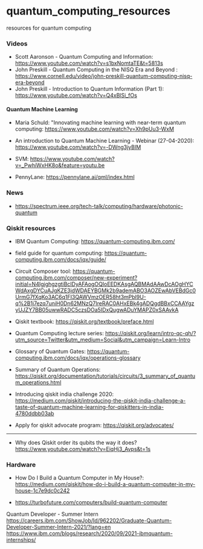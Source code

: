 # quantum_computing_resources
resources for quantum computing

### Videos
* Scott Aaronson - Quantum Computing and Information: https://www.youtube.com/watch?v=s1bxNomtaTE&t=5813s
* John Preskill - Quantum Computing in the NISQ Era and Beyond : https://www.cornell.edu/video/john-preskill-quantum-computing-nisq-era-beyond
* John Preskill - Introduction to Quantum Information (Part 1): https://www.youtube.com/watch?v=Q4xBlSi_fOs

#### Quantum Machine Learning
* Maria Schuld: "Innovating machine learning with near-term quantum computing: https://www.youtube.com/watch?v=Xh9pUu3-WxM
* An introduction to Quantum Machine Learning - Webinar (27-04-2020): https://www.youtube.com/watch?v=-DWng3jyBIM

* SVM: https://www.youtube.com/watch?v=_PwhiWxHK8o&feature=youtu.be

* PennyLane: https://pennylane.ai/qml/index.html

### News
* https://spectrum.ieee.org/tech-talk/computing/hardware/photonic-quantum

### Qiskit resources

* IBM Quantum Computing: https://quantum-computing.ibm.com/

* field guide for quantum computing: https://quantum-computing.ibm.com/docs/iqx/guide/

* Circuit Composer tool: https://quantum-computing.ibm.com/composer/new-experiment?initial=N4IgjghgzgtiBcIDyAFAogOQIoEEDKAsgAQBMAdAAwDcAOgHYCWdAxgDYCuAJgKZE3jdWDAEYBGMk2b9ademABO3AOZEwAbVEBdGc0UrmG7fXqKo3AC6q1FI3QAWVmzOER58ht3mPbl9U-q%2B1j7ezq7uniH0Dn62MNzQ7IreRAC0AHxEBk4gADQgdBBxCCAAYgzyUJZY7BB05uwwRADC5czsDOa5IDxQugwADuYMAPZ0xSAAvkA

* Qiskit textbook: https://qiskit.org/textbook/preface.html

* Quantum Computing lecture series: https://qiskit.org/learn/intro-qc-qh/?utm_source=Twitter&utm_medium=Social&utm_campaign=Learn-Intro

* Glossary of Quantum Gates: https://quantum-computing.ibm.com/docs/iqx/operations-glossary

* Summary of Quantum Operations: https://qiskit.org/documentation/tutorials/circuits/3_summary_of_quantum_operations.html

* Introducing qiskit india challenge 2020: https://medium.com/qiskit/introducing-the-qiskit-india-challenge-a-taste-of-quantum-machine-learning-for-qiskitters-in-india-4780ddbb03ab

* Apply for qiskit advocate program: https://qiskit.org/advocates/

------------------------------------------------------

* Why does Qiskit order its qubits the way it does? https://www.youtube.com/watch?v=EiqHj3_Avps&t=1s

### Hardware

* How Do I Build a Quantum Computer in My House?: https://medium.com/qiskit/how-do-i-build-a-quantum-computer-in-my-house-1c7e9dc0c242

* https://turbofuture.com/computers/build-quantum-computer

Quantum Developer - Summer Intern
https://careers.ibm.com/ShowJob/Id/962202/Graduate-Quantum-Developer-Summer-Intern-2021/?lang=en
https://www.ibm.com/blogs/research/2020/09/2021-ibmquantum-internships/
